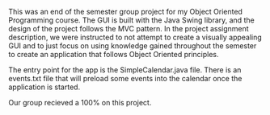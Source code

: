 This was an end of the semester group project for my Object Oriented Programming course. 
The GUI is built with the Java Swing library, and the design of the project follows the MVC pattern.
In the project assignment description, we were instructed to not attempt to create a visually appealing GUI
and to just focus on using knowledge gained throughout the semester to create an application that follows 
Object Oriented principles.

The entry point for the app is the SimpleCalendar.java file.
There is an events.txt file that will preload some events into the calendar once the application is started.

Our group recieved a 100% on this project.

